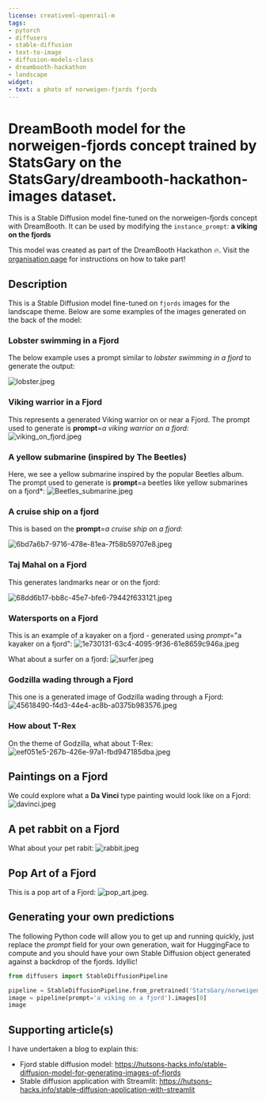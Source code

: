```yaml
---
license: creativeml-openrail-m
tags:
- pytorch
- diffusers
- stable-diffusion
- text-to-image
- diffusion-models-class
- dreambooth-hackathon
- landscape
widget:
- text: a photo of norweigen-fjords fjords
---
```


# DreamBooth model for the norweigen-fjords concept trained by StatsGary on the StatsGary/dreambooth-hackathon-images dataset.

This is a Stable Diffusion model fine-tuned on the norweigen-fjords concept with DreamBooth. It can be used by modifying the `instance_prompt`: **a viking on the fjords**

This model was created as part of the DreamBooth Hackathon 🔥. Visit the [organisation page](https://huggingface.co/dreambooth-hackathon) for instructions on how to take part!

## Description


This is a Stable Diffusion model fine-tuned on `fjords` images for the landscape theme. Below are some examples of the images generated on the back of the model:

### Lobster swimming in a Fjord

The below example uses a prompt similar to *lobster swimming in a fjord* to generate the output: 

![lobster.jpeg](https://s3.amazonaws.com/moonup/production/uploads/1673018851087-63b83d10e60862785afef49f.jpeg)

### Viking warrior in a Fjord

This represents a generated Viking warrior on or near a Fjord. The prompt used to generate is **prompt**=*a viking warrior on a fjord*:
![viking_on_fjord.jpeg](https://s3.amazonaws.com/moonup/production/uploads/1673019199954-627cebc6cecd686d4cd7411c.jpeg)

### A yellow submarine (inspired by The Beetles)

Here, we see a yellow submarine inspired by the popular Beetles album. The prompt used to generate is **prompt**=a beetles like yellow submarines on a fjord*:
![Beetles_submarine.jpeg](https://s3.amazonaws.com/moonup/production/uploads/1673019576047-627cebc6cecd686d4cd7411c.jpeg)

### A cruise ship on a fjord

This is based on the **prompt**=*a cruise ship on a fjord*:

![6bd7a6b7-9716-478e-81ea-7f58b59707e8.jpeg](https://s3.amazonaws.com/moonup/production/uploads/1673271806453-627cebc6cecd686d4cd7411c.jpeg)

### Taj Mahal on a Fjord

This generates landmarks near or on the fjord: 

![68dd6b17-bb8c-45e7-bfe6-79442f633121.jpeg](https://s3.amazonaws.com/moonup/production/uploads/1674057958178-627cebc6cecd686d4cd7411c.jpeg)

### Watersports on a Fjord

This is an example of a kayaker on a fjord - generated using *prompt*="a kayaker on a fjord":
![1e730131-63c4-4095-9f36-61e8659c946a.jpeg](https://s3.amazonaws.com/moonup/production/uploads/1674058117373-627cebc6cecd686d4cd7411c.jpeg)

What about a surfer on a fjord:
![surfer.jpeg](https://s3.amazonaws.com/moonup/production/uploads/1674058620579-627cebc6cecd686d4cd7411c.jpeg)

### Godzilla wading through a Fjord
This one is a generated image of Godzilla wading through a Fjord:
![45618490-f4d3-44e4-ac8b-a0375b983576.jpeg](https://s3.amazonaws.com/moonup/production/uploads/1674058731220-627cebc6cecd686d4cd7411c.jpeg)

### How about T-Rex
On the theme of Godzilla, what about T-Rex:
![eef051e5-267b-426e-97a1-fbd947185dba.jpeg](https://s3.amazonaws.com/moonup/production/uploads/1674058942184-627cebc6cecd686d4cd7411c.jpeg)

## Paintings on a Fjord
We could explore what a **Da Vinci** type painting would look like on a Fjord: 
![davinci.jpeg](https://s3.amazonaws.com/moonup/production/uploads/1674664480840-627cebc6cecd686d4cd7411c.jpeg)


## A pet rabbit on a Fjord

What about your pet rabit: 
![rabbit.jpeg](https://s3.amazonaws.com/moonup/production/uploads/1674664175251-627cebc6cecd686d4cd7411c.jpeg)

## Pop Art of a Fjord

This is a pop art of a Fjord: 
![pop_art.jpeg](https://s3.amazonaws.com/moonup/production/uploads/1674664922159-627cebc6cecd686d4cd7411c.jpeg).

## Generating your own predictions

The following Python code will allow you to get up and running quickly, just replace the *prompt* field for your own generation, wait for HuggingFace to compute and you should have your own Stable Diffusion object generated against a backdrop of the fjords. Idyllic!

```python
from diffusers import StableDiffusionPipeline

pipeline = StableDiffusionPipeline.from_pretrained('StatsGary/norweigen-fjords-fjords')
image = pipeline(prompt='a viking on a fjord').images[0]
image
```

## Supporting article(s)

I have undertaken a blog to explain this: 

- Fjord stable diffusion model: https://hutsons-hacks.info/stable-diffusion-model-for-generating-images-of-fjords
- Stable diffusion application with Streamlit: https://hutsons-hacks.info/stable-diffusion-application-with-streamlit
